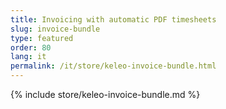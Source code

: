 ```yaml
---
title: Invoicing with automatic PDF timesheets
slug: invoice-bundle
type: featured
order: 80
lang: it
permalink: /it/store/keleo-invoice-bundle.html
---
```


{% include store/keleo-invoice-bundle.md %}
